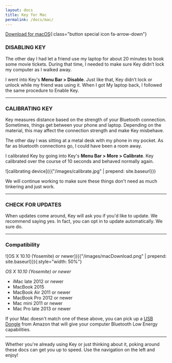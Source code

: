 ```yaml
---
layout: docs
title: Key for Mac
permalink: /docs/mac/
---
```


[Download for macOS](http://release.keyauth.com/app/Key.zip){:class="button special icon fa-arrow-down"}

### DISABLING KEY
The other day I had let a friend use my laptop for about 20 minutes to book some movie tickets. During that time, I needed to make sure Key didn’t lock my computer as I walked away.

I went into Key's **Menu Bar &gt; Disable**. Just like that, Key didn’t lock or unlock while my friend was using it. When I got My laptop back, I followed the same procedure to Enable Key.

---

### CALIBRATING KEY
Key measures distance based on the strength of your Bluetooth connection. Sometimes, things get between your phone and laptop. Depending on the material, this may affect the connection strength and make Key misbehave.

The other day I was sitting at a metal desk with my phone in my pocket. As far as bluetooth connections go, I could have been a room away.

I calibrated Key by going into Key's **Menu Bar &gt; More &gt; Calibrate**. Key calibrated over the course of 10 seconds and behaved normally again.

![calibrating device]({{"/images/calibrate.jpg" | prepend: site.baseurl}})

We will continue working to make sure these things don't need as much tinkering and just work.

---

### CHECK FOR UPDATES
When updates come around, Key will ask you if you'd like to update. We recommend saying yes. In fact, you can opt in to update automatically. We sure do.

---

### Compatibility

![OS X 10.10 (Yosemite) or newer]({{"/images/macDownload.png" | prepend: site.baseurl}}){:style="width: 50%"}

*OS X 10.10 (Yosemite) or newer*


- iMac late 2012 or newer
- MacBook 2015
- MacBook Air 2011 or newer
- MacBook Pro 2012 or newer
- Mac mini 2011 or newer
- Mac Pro late 2013 or newer

If your Mac doesn't match one of these above, you can pick up a [USB Dongle](http://www.amazon.com/gp/product/B007GFX0PY/ref=oh_aui_detailpage_o02_s00?ie=UTF8&amp;psc=1) from Amazon that will give your computer Bluetooth Low Energy capabilities.

---

Whether you're already using Key or just thinking about it, poking around these docs can get you up to speed. Use the navigation on the left and enjoy!
